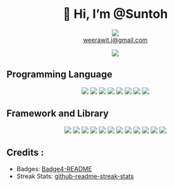<div class="markdown-heading dir="auto>
<h1 align="center">
 👋 Hi, I’m @Suntoh 
</h1>
</div>
<p align="center" dir="auto"><a href="mailTo:weerawit.j@gmail.com">
  <img src="https://camo.githubusercontent.com/e5cfad4cbb1e023463333923b069b81749d94e8ff5722f851c7bb01d65bb0e95/68747470733a2f2f696d672e736869656c64732e696f2f62616467652f476d61696c2d4431343833363f7374796c653d666f722d7468652d6261646765266c6f676f3d676d61696c266c6f676f436f6c6f723d7768697465" data-canonical-src="https://img.shields.io/badge/Gmail-D14836?style=for-the-badge&amp;logo=gmail&amp;logoColor=white" style="max-width: 100%;"><br>weerawit.j@gmail.com
</a>
</p>
<div dir="auto" align="center">
<img align="center" src="https://github-readme-streak-stats.herokuapp.com/?user=Suntoh&theme=dark](https://github-readme-streak-stats.herokuapp.com/?user=Suntoh&theme=dark" />
</div>
<div class="markdown-heading" dir="auto">
  <h2 tabindex="-1" class="heading-element" dir="auto">Programming Language</h2>
</div>
<p align="center" dir="auto">
  <img src="https://img.shields.io/badge/JavaScript-323330?style=for-the-badge&amp;logo=javascript&amp;logoColor=F7DF1E" style="max-width: 100%;">
 <img src="https://img.shields.io/badge/TypeScript-007ACC?style=for-the-badge&amp;logo=typescript&amp;logoColor=white" style="max-width: 100%;">
  <img src="https://img.shields.io/badge/HTML5-E34F26?style=for-the-badge&amp;logo=html5&amp;logoColor=white" style="max-width: 100%;">
  <img src="https://img.shields.io/badge/CSS3-1572B6?style=for-the-badge&amp;logo=css3&amp;logoColor=white" style="max-width: 100%;">
  <img src="https://img.shields.io/badge/Python-FFD43B?style=for-the-badge&amp;logo=python&amp;logoColor=blue" style="max-width: 100%;">
  <img src="https://img.shields.io/badge/java-%23ED8B00.svg?style=for-the-badge&amp;logo=openjdk&amp;logoColor=white" style="max-width: 100%;">
  <img src="https://img.shields.io/badge/C-00599C?style=for-the-badge&amp;logo=c&amp;logoColor=white" style="max-width: 100%;">
 <img src="https://img.shields.io/badge/Go-%2300ADD8.svg?&logo=go&logoColor=white">
</p>
<div class="markdown-heading" dir="auto"><h2 tabindex="-1" class="heading-element" dir="auto">Framework and Library</h2></div>
<p align="center" dir="auto">
  <img src="https://img.shields.io/badge/next%20js-000000?style=for-the-badge&logo=nextdotjs&logoColor=white">
  <img src="https://img.shields.io/badge/React-20232A?style=for-the-badge&logo=react&logoColor=61DAFB">
  <img src="https://img.shields.io/badge/Tailwind_CSS-38B2AC?style=for-the-badge&logo=tailwind-css&logoColor=white">
  <img src="https://img.shields.io/badge/Express%20js-000000?style=for-the-badge&logo=express&logoColor=white">
  <img src="https://img.shields.io/badge/Socket.io-010101?&style=for-the-badge&logo=Socket.io&logoColor=white">
  <img src="https://img.shields.io/badge/Numpy-777BB4?style=for-the-badge&logo=numpy&logoColor=white">
  <img src="https://img.shields.io/badge/shadcn%2Fui-000000?style=for-the-badge&logo=shadcnui&logoColor=white">
  <img src="https://img.shields.io/badge/React_Native-20232A?style=for-the-badge&logo=react&logoColor=61DAFB" style= "max-width: 100%;">
 <img src="https://img.shields.io/badge/Expo-1B1F23?style=for-the-badge&logo=expo&logoColor=white" style="max-width: 100%;">
 <img src="https://img.shields.io/badge/Databricks-FF3621?tyle=for-the-badge&logo=databricks&logoColor=fff" style="max-width: 100%;">
  <img src="https://img.shields.io/badge/Swagger-85EA2D?logo=insomnia&logoColor=000">
 <img src="https://img.shields.io/badge/Kubernetes-326CE5?logo=kubernetes&logoColor=fff">
</p>
<div class="markdown-heading" dir="auto"><h2 tabindex="-1" class="heading-element" dir="auto">Credits :</h2></div>

- Badges: [Badge4-README](https://github.com/alexandresanlim/Badges4-README.md-Profile)
- Streak Stats: [github-readme-streak-stats](https://github.com/DenverCoder1/github-readme-streak-stats)
